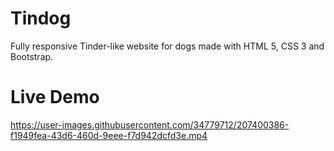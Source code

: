# Tindog

Fully responsive Tinder-like website for dogs made with HTML 5, CSS 3 and Bootstrap.  

# Live Demo

https://user-images.githubusercontent.com/34779712/207400386-f1949fea-43d6-460d-9eee-f7d942dcfd3e.mp4

